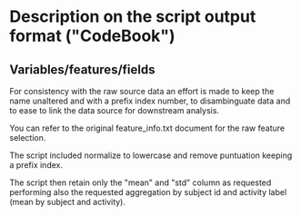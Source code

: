 Description on the script output format ("CodeBook")
====================================================

## Variables/features/fields

For consistency with the raw source data an effort is made to keep the name unaltered and with a prefix index number, to disambinguate data and to ease to link the data source for downstream analysis.

You can refer to the original feature_info.txt document for the raw feature selection.

The script included normalize to lowercase and remove puntuation keeping a prefix index.

The script then retain only the "mean" and "std" column as requested performing also the requested aggregation by subject id and activity label (mean by subject and activity).


